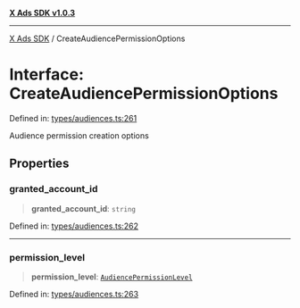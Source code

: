 [**X Ads SDK v1.0.3**](../README.md)

***

[X Ads SDK](../globals.md) / CreateAudiencePermissionOptions

# Interface: CreateAudiencePermissionOptions

Defined in: [types/audiences.ts:261](https://github.com/kage1020/x-ads-sdk/blob/main/src/types/audiences.ts#L261)

Audience permission creation options

## Properties

### granted\_account\_id

> **granted\_account\_id**: `string`

Defined in: [types/audiences.ts:262](https://github.com/kage1020/x-ads-sdk/blob/main/src/types/audiences.ts#L262)

***

### permission\_level

> **permission\_level**: [`AudiencePermissionLevel`](../type-aliases/AudiencePermissionLevel.md)

Defined in: [types/audiences.ts:263](https://github.com/kage1020/x-ads-sdk/blob/main/src/types/audiences.ts#L263)

